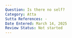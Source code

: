 ```yaml
---
Question: Is there no self?
Category: Atta
Sutta References: -
Date Entered: March 14, 2025
Review Status: Not started
---
```

